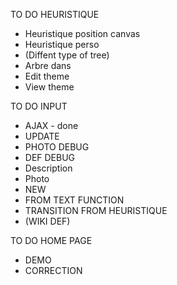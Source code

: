 
TO DO HEURISTIQUE
- Heuristique position canvas
- Heuristique perso
- (Diffent type of tree)
- Arbre dans
- Edit theme
- View theme

TO DO INPUT
- AJAX                          - done
- UPDATE
- PHOTO DEBUG
- DEF DEBUG
- Description
- Photo
- NEW
- FROM TEXT FUNCTION
- TRANSITION FROM HEURISTIQUE
- (WIKI DEF)



TO DO HOME PAGE
- DEMO
- CORRECTION


